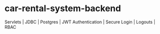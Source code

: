 # car-rental-system-backend
Servlets | JDBC | Postgres | JWT Authentication | Secure Login | Logouts | RBAC 
